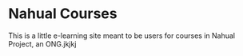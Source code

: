 # Nahual Courses

This is a little e-learning site meant to be users for courses in Nahual Project, an ONG.jkjkj
